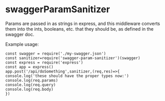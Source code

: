 # swaggerParamSanitizer

Params are passed in as strings in express, and this middleware converts them into the ints, booleans, etc. that they should be, as defined in the swagger doc.

Example usage:
```
const swagger = require('./my-swagger.json')
const sanitizer=require('swagger-param-sanitizer')(swagger)
const express = require('express')
const app = express()
app.post('/api/doSomething',sanitizer,(req,res)=>{
console.log('these should have the proper types now:')
console.log(req.params)
console.log(req.query)
console.log(req.body)
})
```
